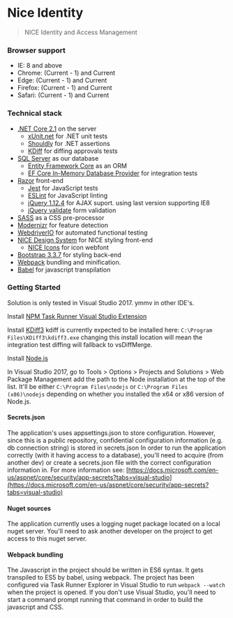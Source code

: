 # Nice Identity

 > NICE Identity and Access Management
 
### Browser support

- IE: 8 and above
- Chrome: (Current - 1) and Current
- Edge: (Current - 1) and Current
- Firefox: (Current - 1) and Current
- Safari: (Current - 1) and Current

### Technical stack
- [.NET Core 2.1](https://github.com/dotnet/core) on the server
    - [xUnit.net](https://xunit.github.io/) for .NET unit tests
    - [Shouldly](https://github.com/shouldly/shouldly) for .NET assertions
    - [KDiff](http://kdiff3.sourceforge.net/) for diffing approvals tests
- [SQL Server](https://www.microsoft.com/en-gb/sql-server/sql-server-2017) as our database
    - [Entity Framework Core](https://github.com/aspnet/EntityFrameworkCore) as an ORM
    - [EF Core In-Memory Database Provider](https://docs.microsoft.com/en-us/ef/core/providers/in-memory/) for integration tests
- [Razor](https://docs.microsoft.com/en-us/aspnet/core/mvc/views/razor?view=aspnetcore-2.2) front-end
    - [Jest](https://facebook.github.io/jest/) for JavaScript tests
    - [ESLint](https://eslint.org/) for JavaScript linting
    - [jQuery 1.12.4](https://jquery.com/browser-support/) for AJAX suport. using last version supporting IE8
    - [jQuery validate](https://jqueryvalidation.org/) form validation
- [SASS](https://sass-lang.com/) as a CSS pre-processor
- [Modernizr](https://modernizr.com/) for feature detection
- [WebdriverIO](http://webdriver.io/) for automated functional testing
- [NICE Design System](https://nhsevidence.github.io/nice-design-system/) for NICE styling front-end
    - [NICE Icons](https://github.com/nhsevidence/nice-icons) for icon webfont
- [Bootstrap 3.3.7](https://getbootstrap.com/) for styling back-end
- [Webpack](https://webpack.js.org/) bundling and minification.
- [Babel](https://babeljs.io/) for javascript transpilation

### Getting Started

Solution is only tested in Visual Studio 2017. ymmv in other IDE's.

Install [NPM Task Runner Visual Studio Extension](https://marketplace.visualstudio.com/items?itemName=MadsKristensen.NPMTaskRunner) 

Install [KDiff3](http://kdiff3.sourceforge.net/) kdiff is currently expected to be installed here: `C:\Program Files\KDiff3\kdiff3.exe` changing this install location will mean the integration test diffing will fallback to vsDiffMerge.

Install [Node.js](https://nodejs.org/en/download/)

In Visual Studio 2017, go to Tools > Options > Projects and Solutions > Web Package Management 
add the path to the Node installation at the top of the list. It'll be either `C:\Program Files\nodejs` or `C:\Program Files (x86)\nodejs` depending on whether you installed the x64 or x86 version of Node.js.

#### Secrets.json

The application's uses appsettings.json to store configuration. However, since this is a public repository, confidential configuration information (e.g. db connection string) is stored in secrets.json
In order to run the application correctly (with it having access to a database), you'll need to acquire (from another dev) or create a secrets.json file with the correct configuration information in. For more  information see: [https://docs.microsoft.com/en-us/aspnet/core/security/app-secrets?tabs=visual-studio](https://docs.microsoft.com/en-us/aspnet/core/security/app-secrets?tabs=visual-studio)

#### Nuget sources

The application currently uses a logging nuget package located on a local nuget server. You'll need to ask another developer on the project to get access to this nuget server. 

#### Webpack bundling

The Javascript in the project should be written in ES6 syntax. It gets transpiled to ES5 by babel, using webpack.
The project has been configured via Task Runner Explorer in Visual Studio to run `webpack --watch` when the project is opened. If you don't use Visual Studio, you'll need to start a command prompt running that command in order to build the javascript and CSS.



